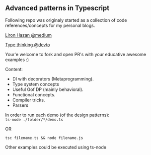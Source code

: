 ## Advanced patterns in Typescript

Following repo was originaly started as a collection of code references/concepts for my personal blogs.

[Liron Hazan @medium](https://medium.com/@lironhazan)

[Type thinking @devto](https://dev.to/lironn_h/type-thinking-p1-types-3j94)


Your'e welcome to fork and open PR's with your educative awesome examples :)

Content:
- DI with decorators (Metaprogramming). 
- Type system concepts
- Useful Gof DP (mainly behavioral).
- Functional concepts.
- Compiler tricks.
- Parsers 




In order to run each demo (of the design patterns):  
`ts-node ./folder/*/demo.ts`

OR

`tsc filename.ts && node filename.js`

Other examples could be executed using ts-node 

